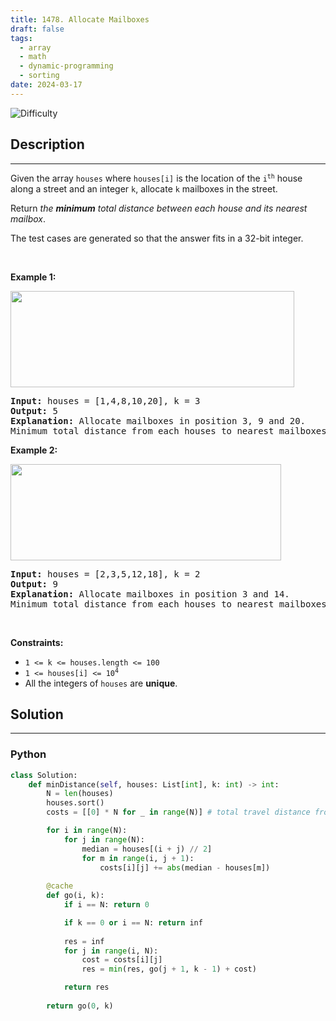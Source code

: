 ```yaml
---
title: 1478. Allocate Mailboxes
draft: false
tags: 
  - array
  - math
  - dynamic-programming
  - sorting
date: 2024-03-17
---
```


![Difficulty](https://img.shields.io/badge/Difficulty-Hard-blue.svg)

## Description

---
<p>Given the array <code>houses</code> where <code>houses[i]</code> is the location of the <code>i<sup>th</sup></code> house along a street and an integer <code>k</code>, allocate <code>k</code> mailboxes in the street.</p>

<p>Return <em>the <strong>minimum</strong> total distance between each house and its nearest mailbox</em>.</p>

<p>The test cases are generated so that the answer fits in a 32-bit integer.</p>

<p>&nbsp;</p>
<p><strong class="example">Example 1:</strong></p>
<img alt="" src="https://assets.leetcode.com/uploads/2020/05/07/sample_11_1816.png" style="width: 454px; height: 154px;" />
<pre>
<strong>Input:</strong> houses = [1,4,8,10,20], k = 3
<strong>Output:</strong> 5
<strong>Explanation:</strong> Allocate mailboxes in position 3, 9 and 20.
Minimum total distance from each houses to nearest mailboxes is |3-1| + |4-3| + |9-8| + |10-9| + |20-20| = 5 
</pre>

<p><strong class="example">Example 2:</strong></p>
<img alt="" src="https://assets.leetcode.com/uploads/2020/05/07/sample_2_1816.png" style="width: 433px; height: 154px;" />
<pre>
<strong>Input:</strong> houses = [2,3,5,12,18], k = 2
<strong>Output:</strong> 9
<strong>Explanation:</strong> Allocate mailboxes in position 3 and 14.
Minimum total distance from each houses to nearest mailboxes is |2-3| + |3-3| + |5-3| + |12-14| + |18-14| = 9.
</pre>

<p>&nbsp;</p>
<p><strong>Constraints:</strong></p>

<ul>
	<li><code>1 &lt;= k &lt;= houses.length &lt;= 100</code></li>
	<li><code>1 &lt;= houses[i] &lt;= 10<sup>4</sup></code></li>
	<li>All the integers of <code>houses</code> are <strong>unique</strong>.</li>
</ul>


## Solution

---
### Python
``` py title='allocate-mailboxes'
class Solution:
    def minDistance(self, houses: List[int], k: int) -> int:
        N = len(houses)
        houses.sort()
        costs = [[0] * N for _ in range(N)] # total travel distance from houses[i : j] to the median mailbox

        for i in range(N):
            for j in range(N):
                median = houses[(i + j) // 2]
                for m in range(i, j + 1):
                    costs[i][j] += abs(median - houses[m])
        
        @cache
        def go(i, k):
            if i == N: return 0

            if k == 0 or i == N: return inf
                
            res = inf
            for j in range(i, N):
                cost = costs[i][j]
                res = min(res, go(j + 1, k - 1) + cost)

            return res
        
        return go(0, k)


```

